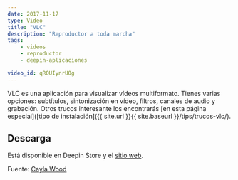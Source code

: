 ```yaml
---
date: 2017-11-17
type: Video
title: "VLC"
description: "Reproductor a toda marcha"
tags:
    - videos
    - reproductor
    - deepin-aplicaciones

video_id: qRQUIynrU0g
---
```


VLC es una aplicación para visualizar vídeos multiformato. Tienes varias opciones: subtítulos, sintonización en vídeo, filtros, canales de audio y grabación. Otros trucos interesante los encontrarás [en esta página especial]([tipo de instalación]({{ site.url }}{{ site.baseurl }}/tips/trucos-vlc/).

## Descarga

Está disponible en Deepin Store y el [sitio web](https://www.videolan.org/vlc/index.es.html).


Fuente: [Cayla Wood](https://www.youtube.com/channel/UCZAY6pIABFaW_vUuS7xaRcw)
